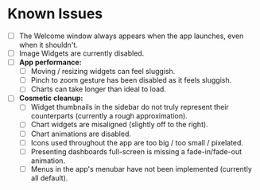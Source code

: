 # Known Issues

*   [ ] The Welcome window always appears when the app launches, even when it shouldn't.
*   [ ] Image Widgets are currently disabled.
*   [ ] **App performance:**
    *   [ ] Moving / resizing widgets can feel sluggish.
    *   [ ] Pinch to zoom gesture has been disabled as it feels sluggish.
    *   [ ] Charts can take longer than ideal to load.
*   [ ] **Cosmetic cleanup:**
    *   [ ] Widget thumbnails in the sidebar do not truly represent their counterparts (currently a rough approximation).
    *   [ ] Chart widgets are misaligned (slightly off to the right).
    *   [ ] Chart animations are disabled.
    *   [ ] Icons used throughout the app are too big / too small / pixelated.
    *   [ ] Presenting dashboards full-screen is missing a fade-in/fade-out animation.
    *   [ ] Menus in the app's menubar have not been implemented (currently all default).
